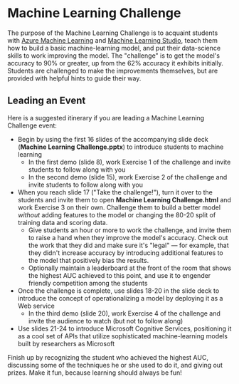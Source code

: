 # Machine Learning Challenge

The purpose of the Machine Learning Challenge is to acquaint students with [Azure Machine Learning](https://azure.microsoft.com/en-us/services/machine-learning/) and [Machine Learning Studio](https://studio.azureml.net/), teach them how to build a basic machine-learning model, and put their data-science skills to work improving the model. The "challenge" is to get the model's accuracy to 90% or greater, up from the 62% accuracy it exhibits initially. Students are challenged to make the improvements themselves, but are provided with helpful hints to guide their way.

## Leading an Event

Here is a suggested itinerary if you are leading a Machine Learning Challenge event:

- Begin by using the first 16 slides of the accompanying slide deck (**Machine Learning Challenge.pptx**) to introduce students to machine learning
	 - In the first demo (slide 8), work Exercise 1 of the challenge and invite students to follow along with you
	 - In the second demo (slide 15), work Exercise 2 of the challenge and invite students to follow along with you
- When you reach slide 17 ("Take the challenge!"), turn it over to the students and invite them to open **Machine Learning Challenge.html** and work Exercise 3 on their own. Challenge them to build a better model *without* adding features to the model or changing the 80-20 split of training data and scoring data.
	- Give students an hour or more to work the challenge, and invite them to raise a hand when they improve the model's accuracy. Check out the work that they did and make sure it's "legal" — for example, that they didn't increase accuracy by introducing additional features to the model that positively bias the results.
	- Optionally maintain a leaderboard at the front of the room that shows the highest AUC achieved to this point, and use it to engender friendly competition among the students
- Once the challenge is complete, use slides 18-20 in the slide deck to introduce the concept of operationalizing a model by deploying it as a Web service
	- In the third demo (slide 20), work Exercise 4 of the challenge and invite the audience to watch (but not to follow along)
- Use slides 21-24 to introduce Microsoft Cognitive Services, positioning it as a cool set of APIs that utilize sophisticated machine-learning models built by researchers as Microsoft

Finish up by recognizing the student who achieved the highest AUC, discussing some of the techniques he or she used to do it, and giving out prizes. Make it fun, because learning should always be fun! 